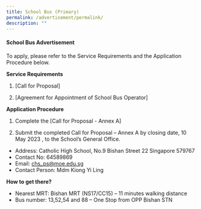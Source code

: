 ```yaml
---
title: School Bus (Primary)
permalink: /advertisement/permalink/
description: ""
---
```

#### School Bus Advertisement

To apply, please refer to the Service Requirements and the Application Procedure below.

**Service Requirements**
1.	[Call for Proposal] 
 
2.	[Agreement for Appointment of School Bus Operator] 

**Application Procedure**

1. Complete the [Call for Proposal - Annex A] 

2. Submit the completed Call for Proposal – Annex A by closing date, 10 May 2023 , to the School’s General Office.

* Address: Catholic High School, No.9 Bishan Street 22 Singapore 579767
* Contact No: 64589869
* Email: chs_ps@moe.edu.sg
* Contact Person: Mdm Kiong Yi Ling  

**How to get there?**
* Nearest MRT: Bishan MRT (NS17/CC15) – 11 minutes walking distance
* Bus number: 13,52,54 and 88 – One Stop from OPP Bishan STN